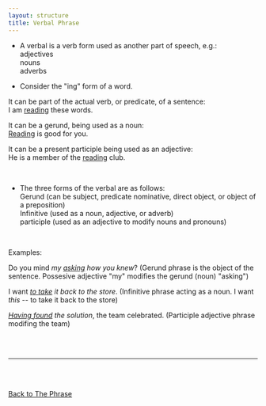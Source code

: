 ```yaml
---
layout: structure
title: Verbal Phrase
---
```


* A verbal is a verb form used as another part of speech, e.g.:  
adjectives  
nouns  
adverbs  

* Consider the "ing" form of a word.  

It can be part of the actual verb, or predicate, of a sentence:  
I am <ins>reading</ins> these words.  

It can be a gerund, being used as a noun:  
<ins>Reading</ins> is good for you.  


It can be a present participle being used as an adjective:  
He is a member of the <ins>reading</ins> club.  


</br>

* The three forms of the verbal are as follows:  
Gerund  (can be subject, predicate nominative, direct object, or object of a preposition)  
Infinitive (used as a noun, adjective, or adverb)   
participle  (used as an adjective to modify nouns and pronouns)  
<br/>  


Examples:  

Do you mind *my <ins>asking</ins> how you knew*?  (Gerund phrase is the object of the sentence. Possesive adjective "my" modifies the gerund (noun) "asking")  

I want *<ins>to take</ins> it back to the store*. (Infinitive phrase acting as a noun. I want *this* -- to take it back to the store)  

*<ins>Having found</ins> the solution*, the team celebrated. (Participle adjective phrase modifing the team)   



<br/>
<br/>

---

<br/>
<br/>

[Back to The Phrase]({{site.baseurl}}/structures/the-phrase)
